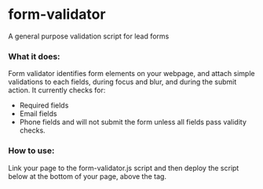 # form-validator
A general purpose validation script for lead forms

### What it does:
Form validator identifies form elements on your webpage, and attach simple validations to each fields, during focus and blur, and during the submit action.
It currently checks for:
* Required fields
* Email fields
* Phone fields
and will not submit the form unless all fields pass validity checks.

### How to use:

Link your page to the form-validator.js script and then deploy the script below at the bottom of your page, above the </body> tag.
	<script>
		var options = {
	        forms: [{  /* notice the array, you can assign several forms */
	        selector : "#frmDetails", /* this is where you tell the script how to find the form. */
	        callback : validationDone /* the callback function when all validations pass successfully */
	        }],
	    enable_disposables_check : true /* This option allow you to check for temporary email services used as email address */
	    };

	    window.form_validator.init(options);

	    function validationDone(success) /* this function should submit the lead to the lead collection system, and/or redirect to a thank you page */
		{
			alert(success ? "Yes" : "No");
		}
	</script>



